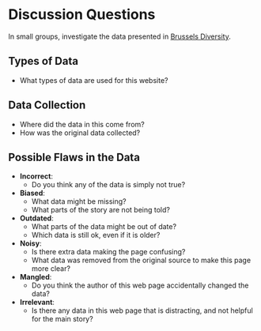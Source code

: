 # Discussion Questions

In small groups, investigate the data presented in [Brussels Diversity](https://brussels-diversity.jetpack.ai/).

## Types of Data

- What types of data are used for this website?

## Data Collection

- Where did the data in this come from?
- How was the original data collected?

## Possible Flaws in the Data

- **Incorrect**:
  - Do you think any of the data is simply not true?
- **Biased**:
  - What data might be missing? 
  - What parts of the story are not being told?
- **Outdated**:
  - What parts of the data might be out of date? 
  - Which data is still ok, even if it is older?
- **Noisy**:
  - Is there extra data making the page confusing?
  - What data was removed from the original source to make this page more clear?
- **Mangled**:
  - Do you think the author of this web page accidentally changed the data?
- **Irrelevant**:
  - Is there any data in this web page that is distracting, and not helpful for the main story?
